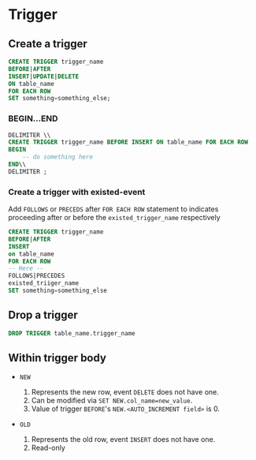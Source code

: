 # Trigger

## Create a trigger

```sql
CREATE TRIGGER trigger_name
BEFORE|AFTER
INSERT|UPDATE|DELETE
ON table_name
FOR EACH ROW
SET something=something_else;
```

### BEGIN...END

```sql
DELIMITER \\
CREATE TRIGGER trigger_name BEFORE INSERT ON table_name FOR EACH ROW
BEGIN
    -- do something here
END\\
DELIMITER ;
```

### Create a trigger with existed-event

Add `FOLLOWS` or `PRECEDS` after `FOR EACH ROW` statement
to indicates proceeding after or before the `existed_trigger_name` respectively

```sql
CREATE TRIGGER trigger_name
BEFORE|AFTER
INSERT
on table_name
FOR EACH ROW
-- Here --
FOLLOWS|PRECEDES
existed_triiger_name
SET something=something_else
```

## Drop a trigger

```sql
DROP TRIGGER table_name.trigger_name
```

## Within trigger body

- `NEW`

    1. Represents the new row, event `DELETE` does not have one.
    2. Can be modified via `SET NEW.col_name=new_value`.
    3. Value of trigger `BEFORE`'s `NEW.<AUTO_INCREMENT field>` is 0.

- `OLD`

    1. Represents the old row, event `INSERT` does not have one.
    2. Read-only
